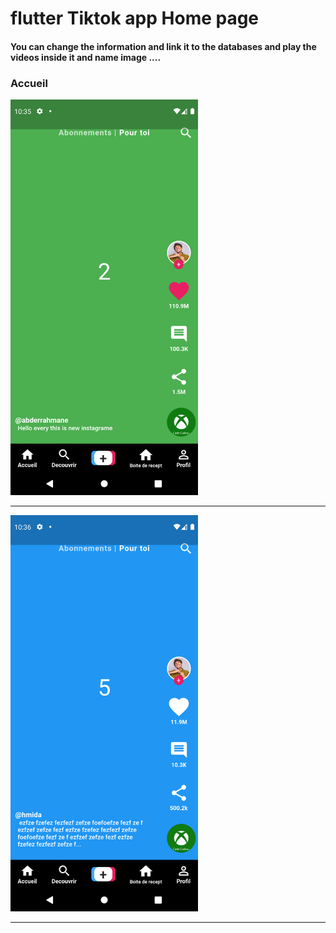 <h1> flutter Tiktok app Home page </h1>

<h4> You can change the information and link it to the databases and play the videos inside it and name image ....</h4>
<h3>Accueil</h3>
<img src="https://github.com/abenkoula71/Flutter-tiktok-app--homepage/blob/main/Screenshot_1633775733.png" width="300" /> 
<hr>

<img src="https://github.com/abenkoula71/Flutter-tiktok-app--homepage/blob/main/Screenshot_1633775801.png" width="300" />

<hr>
